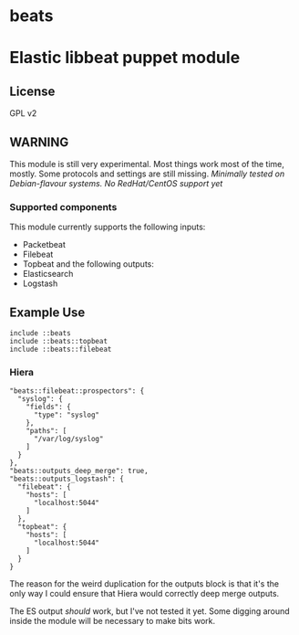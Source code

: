 # beats
Elastic libbeat puppet module
=======
License
-------
GPL v2 

## WARNING ##

This module is still very experimental. Most things work most of the time, mostly. 
Some protocols and settings are still missing. 
*Minimally tested on Debian-flavour systems. No RedHat/CentOS support yet*

### Supported components ###

This module currently supports the following inputs:
* Packetbeat
* Filebeat
* Topbeat
and the following outputs:
* Elasticsearch
* Logstash

## Example Use ##

```
include ::beats
include ::beats::topbeat
include ::beats::filebeat
```

### Hiera ###
```
"beats::filebeat::prospectors": {
  "syslog": {
    "fields": {
      "type": "syslog"
    },
    "paths": [
      "/var/log/syslog"
    ]
  }
},
"beats::outputs_deep_merge": true,
"beats::outputs_logstash": {
  "filebeat": {
    "hosts": [
      "localhost:5044"
    ]
  },
  "topbeat": {
    "hosts": [
      "localhost:5044"
    ]
  }
}
```

The reason for the weird duplication for the outputs block is that it's the only way I could ensure that Hiera would correctly deep merge outputs. 

The ES output *should* work, but I've not tested it yet. 
Some digging around inside the module will be necessary to make bits work.
